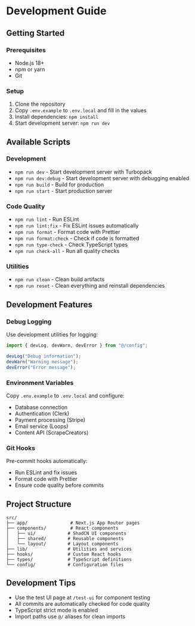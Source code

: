 # Development Guide

## Getting Started

### Prerequisites

- Node.js 18+
- npm or yarn
- Git

### Setup

1. Clone the repository
2. Copy `.env.example` to `.env.local` and fill in the values
3. Install dependencies: `npm install`
4. Start development server: `npm run dev`

## Available Scripts

### Development

- `npm run dev` - Start development server with Turbopack
- `npm run dev:debug` - Start development server with debugging enabled
- `npm run build` - Build for production
- `npm run start` - Start production server

### Code Quality

- `npm run lint` - Run ESLint
- `npm run lint:fix` - Fix ESLint issues automatically
- `npm run format` - Format code with Prettier
- `npm run format:check` - Check if code is formatted
- `npm run type-check` - Check TypeScript types
- `npm run check-all` - Run all quality checks

### Utilities

- `npm run clean` - Clean build artifacts
- `npm run reset` - Clean everything and reinstall dependencies

## Development Features

### Debug Logging

Use development utilities for logging:

```typescript
import { devLog, devWarn, devError } from "@/config";

devLog("Debug information");
devWarn("Warning message");
devError("Error message");
```

### Environment Variables

Copy `.env.example` to `.env.local` and configure:

- Database connection
- Authentication (Clerk)
- Payment processing (Stripe)
- Email service (Loops)
- Content API (ScrapeCreators)

### Git Hooks

Pre-commit hooks automatically:

- Run ESLint and fix issues
- Format code with Prettier
- Ensure code quality before commits

## Project Structure

```
src/
├── app/                # Next.js App Router pages
├── components/         # React components
│   ├── ui/            # ShadCN UI components
│   ├── shared/        # Reusable components
│   └── layout/        # Layout components
├── lib/               # Utilities and services
├── hooks/             # Custom React hooks
├── types/             # TypeScript definitions
└── config/            # Configuration files
```

## Development Tips

- Use the test UI page at `/test-ui` for component testing
- All commits are automatically checked for code quality
- TypeScript strict mode is enabled
- Import paths use `@/` aliases for clean imports
